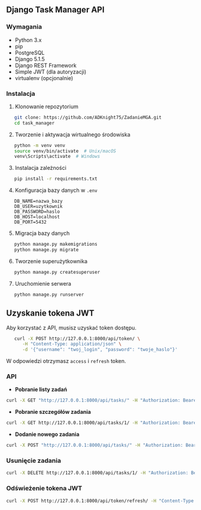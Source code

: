 ## Django Task Manager API

### Wymagania
- Python 3.x
- pip
- PostgreSQL
- Django 5.1.5
- Django REST Framework
- Simple JWT (dla autoryzacji)
- virtualenv (opcjonalnie)

### Instalacja
1. Klonowanie repozytorium
```sh
   git clone: https://github.com/ADKnight75/ZadanieMGA.git
   cd task_manager
```
2. Tworzenie i aktywacja wirtualnego środowiska
```sh
   python -m venv venv
   source venv/bin/activate  # Unix/macOS
   venv\Scripts\activate  # Windows
```
3. Instalacja zależności
```sh
   pip install -r requirements.txt
```
4. Konfiguracja bazy danych w `.env`
```
   DB_NAME=nazwa_bazy
   DB_USER=uzytkownik
   DB_PASSWORD=haslo
   DB_HOST=localhost
   DB_PORT=5432
```
5. Migracja bazy danych
```sh
   python manage.py makemigrations
   python manage.py migrate
```
6. Tworzenie superużytkownika
```sh
   python manage.py createsuperuser
```
7. Uruchomienie serwera
```sh
   python manage.py runserver
```

## Uzyskanie tokena JWT
Aby korzystać z API, musisz uzyskać token dostępu. 
```sh
   curl -X POST http://127.0.0.1:8000/api/token/ \
      -H "Content-Type: application/json" \
      -d '{"username": "twoj_login", "password": "twoje_haslo"}'
```
W odpowiedzi otrzymasz `access` i `refresh` token.


### API

- **Pobranie listy zadań**
```sh
curl -X GET "http://127.0.0.1:8000/api/tasks/" -H "Authorization: Bearer TWÓJ_ACCESS_TOKEN"
```
- **Pobranie szczegółów zadania**
```sh
curl -X GET http://127.0.0.1:8000/api/tasks/1/ -H "Authorization: Bearer TWÓJ_ACCESS_TOKEN"
```
- **Dodanie nowego zadania**
```sh
curl -X POST "http://127.0.0.1:8000/api/tasks/" -H "Authorization: Bearer TWÓJ_ACCESS_TOKEN" -H "Content-Type: application/json" -d "{\"Nazwa\": \"Nowe Zadanie\", \"Status\": \"Nowy\", \"Przypisany_uzytkownik\": \"Michał\", \"Opis\": \"To jest nowe zadanie."}"
```
### **Usunięcie zadania**
```sh
curl -X DELETE http://127.0.0.1:8000/api/tasks/1/ -H "Authorization: Bearer TWÓJ_ACCESS_TOKEN"
```
### **Odświeżenie tokena JWT**
```sh
curl -X POST http://127.0.0.1:8000/api/token/refresh/ -H "Content-Type: application/json"  -d '{"refresh": "TWÓJ_REFRESH_TOKEN"}'
```
